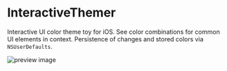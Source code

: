 # InteractiveThemer
Interactive UI color theme toy for iOS. See color combinations for common UI elements in context. Persistence of changes and stored colors via `NSUserDefaults`.

![preview image](https://raw.githubusercontent.com/daniloc/InteractiveThemer/blob/master/Themer.gif)
